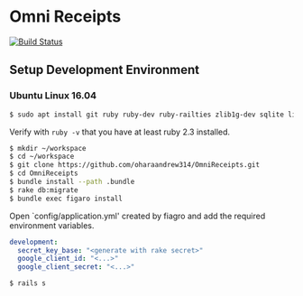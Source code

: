 # Omni Receipts

[![Build Status](https://travis-ci.org/oharaandrew314/OmniReceipts.svg?branch=master)](https://travis-ci.org/oharaandrew314/OmniReceipts)

## Setup Development Environment

### Ubuntu Linux 16.04

```bash
$ sudo apt install git ruby ruby-dev ruby-railties zlib1g-dev sqlite libsqlite3-dev nodejs
```

Verify with `ruby -v` that you have at least ruby 2.3 installed.

```bash
$ mkdir ~/workspace
$ cd ~/workspace
$ git clone https://github.com/oharaandrew314/OmniReceipts.git
$ cd OmniReceipts
$ bundle install --path .bundle
$ rake db:migrate
$ bundle exec figaro install
```

Open `config/application.yml' created by fiagro and add the required environment variables.

```yml
development:
  secret_key_base: "<generate with rake secret>"
  google_client_id: "<...>"
  google_client_secret: "<...>"
  ```

```bash
$ rails s
```
